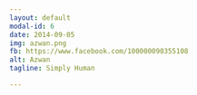 ```yaml
---
layout: default
modal-id: 6
date: 2014-09-05
img: azwan.png
fb: https://www.facebook.com/100000090355108
alt: Azwan
tagline: Simply Human

---
```

